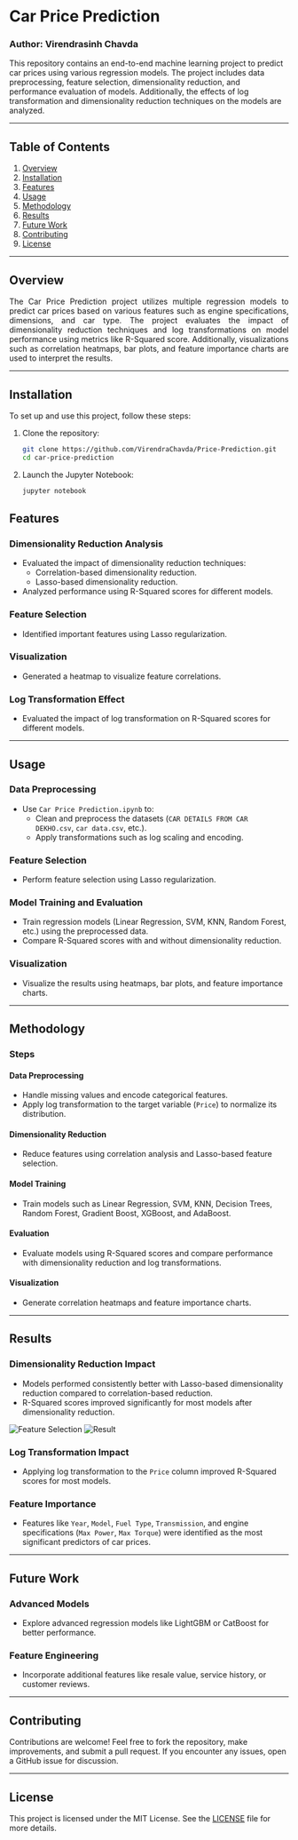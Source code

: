 # Car Price Prediction
### Author: Virendrasinh Chavda

This repository contains an end-to-end machine learning project to predict car prices using various regression models. The project includes data preprocessing, feature selection, dimensionality reduction, and performance evaluation of models. Additionally, the effects of log transformation and dimensionality reduction techniques on the models are analyzed.

---

## Table of Contents
1. [Overview](#overview)
2. [Installation](#installation)
3. [Features](#features)
4. [Usage](#usage)
5. [Methodology](#methodology)
6. [Results](#results)
7. [Future Work](#future-work)
8. [Contributing](#contributing)
9. [License](#license)

---

## Overview

<p align="justify">
The Car Price Prediction project utilizes multiple regression models to predict car prices based on various features such as engine specifications, dimensions, and car type. The project evaluates the impact of dimensionality reduction techniques and log transformations on model performance using metrics like R-Squared score. Additionally, visualizations such as correlation heatmaps, bar plots, and feature importance charts are used to interpret the results.
</p>

---

## Installation

To set up and use this project, follow these steps:

1. Clone the repository:
   ```bash
   git clone https://github.com/VirendraChavda/Price-Prediction.git
   cd car-price-prediction
   ```
2. Launch the Jupyter Notebook:
   ```bash
   jupyter notebook
   ```
## Features

### Dimensionality Reduction Analysis
- Evaluated the impact of dimensionality reduction techniques:
  - Correlation-based dimensionality reduction.
  - Lasso-based dimensionality reduction.
- Analyzed performance using R-Squared scores for different models.

### Feature Selection
- Identified important features using Lasso regularization.

### Visualization
- Generated a heatmap to visualize feature correlations.

### Log Transformation Effect
- Evaluated the impact of log transformation on R-Squared scores for different models.

---

## Usage

### Data Preprocessing
- Use `Car Price Prediction.ipynb` to:
  - Clean and preprocess the datasets (`CAR DETAILS FROM CAR DEKHO.csv`, `car data.csv`, etc.).
  - Apply transformations such as log scaling and encoding.

### Feature Selection
- Perform feature selection using Lasso regularization.

### Model Training and Evaluation
- Train regression models (Linear Regression, SVM, KNN, Random Forest, etc.) using the preprocessed data.
- Compare R-Squared scores with and without dimensionality reduction.

### Visualization
- Visualize the results using heatmaps, bar plots, and feature importance charts.

---

## Methodology

### Steps

#### Data Preprocessing
- Handle missing values and encode categorical features.
- Apply log transformation to the target variable (`Price`) to normalize its distribution.

#### Dimensionality Reduction
- Reduce features using correlation analysis and Lasso-based feature selection.

#### Model Training
- Train models such as Linear Regression, SVM, KNN, Decision Trees, Random Forest, Gradient Boost, XGBoost, and AdaBoost.

#### Evaluation
- Evaluate models using R-Squared scores and compare performance with dimensionality reduction and log transformations.

#### Visualization
- Generate correlation heatmaps and feature importance charts.

---

## Results

### Dimensionality Reduction Impact
- Models performed consistently better with Lasso-based dimensionality reduction compared to correlation-based reduction.
- R-Squared scores improved significantly for most models after dimensionality reduction.

![Feature Selection](image2.png)
![Result](image3.png)

### Log Transformation Impact
- Applying log transformation to the `Price` column improved R-Squared scores for most models.

### Feature Importance
- Features like `Year`, `Model`, `Fuel Type`, `Transmission`, and engine specifications (`Max Power`, `Max Torque`) were identified as the most significant predictors of car prices.

---

## Future Work

### Advanced Models
- Explore advanced regression models like LightGBM or CatBoost for better performance.

### Feature Engineering
- Incorporate additional features like resale value, service history, or customer reviews.

---

## Contributing

Contributions are welcome! Feel free to fork the repository, make improvements, and submit a pull request. If you encounter any issues, open a GitHub issue for discussion.

---

## License

This project is licensed under the MIT License. See the [LICENSE](./LICENSE) file for more details.
